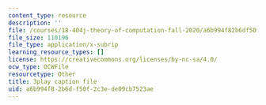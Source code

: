 ```yaml
---
content_type: resource
description: ''
file: /courses/18-404j-theory-of-computation-fall-2020/a6b994f82b6df50f2c3ede09cb7523ae_7J1HD9rqEB4.srt
file_size: 110196
file_type: application/x-subrip
learning_resource_types: []
license: https://creativecommons.org/licenses/by-nc-sa/4.0/
ocw_type: OCWFile
resourcetype: Other
title: 3play caption file
uid: a6b994f8-2b6d-f50f-2c3e-de09cb7523ae
---
```

